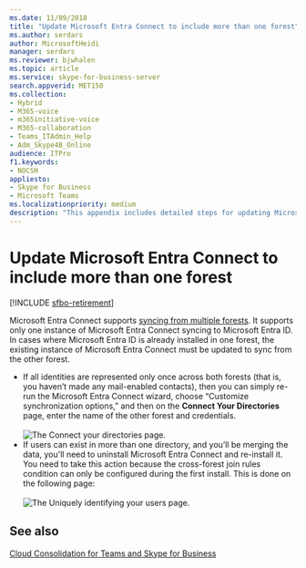 ```yaml
---
ms.date: 11/09/2018
title: "Update Microsoft Entra Connect to include more than one forest"
ms.author: serdars
author: MicrosoftHeidi
manager: serdars
ms.reviewer: bjwhalen
ms.topic: article
ms.service: skype-for-business-server
search.appverid: MET150
ms.collection: 
- Hybrid 
- M365-voice
- m365initiative-voice
- M365-collaboration
- Teams_ITAdmin_Help
- Adm_Skype4B_Online
audience: ITPro
f1.keywords:
- NOCSH
appliesto:
- Skype for Business 
- Microsoft Teams
ms.localizationpriority: medium
description: "This appendix includes detailed steps for updating Microsoft Entra Connect to include more than one forest as part of cloud consolidation for Teams and Skype for Business."
---
```


# Update Microsoft Entra Connect to include more than one forest

[!INCLUDE [sfbo-retirement](../../Hub/includes/sfbo-retirement.md)]

Microsoft Entra Connect supports [syncing from multiple forests](/azure/active-directory/connect/active-directory-aadconnect-topologies). It supports only one instance of Microsoft Entra Connect syncing to Microsoft Entra ID. In cases where Microsoft Entra ID is already installed in one forest, the existing instance of Microsoft Entra Connect must be updated to sync from the other forest.

 - If all identities are represented only once across both forests (that is, you haven’t made any mail-enabled contacts), then you can simply re-run the Microsoft Entra Connect wizard, choose “Customize synchronization options,” and then on the **Connect Your Directories** page, enter the name of the other forest and credentials.<br><br>
 ![The Connect your directories page.](../media/cloud-consolidation-connect-your-directories.png)
 - If users can exist in more than one directory, and you’ll be merging the data, you'll need to uninstall Microsoft Entra Connect and re-install it. You need to take this action because the cross-forest join rules condition can only be configured during the first install. This is done on the following page:<br><br>
 ![The Uniquely identifying your users page.](../media/cloud-consolidation-uniquely-identifying-your-users.png)


## See also

[Cloud Consolidation for Teams and Skype for Business](cloud-consolidation.md)
